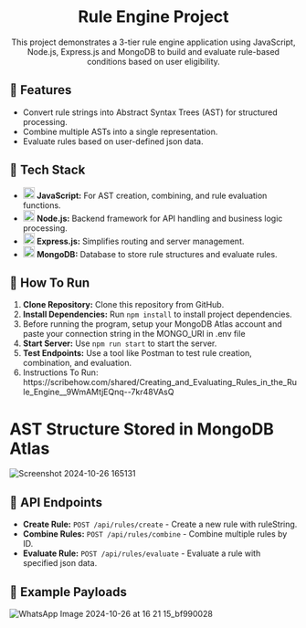 <h1 align="center">Rule Engine Project</h1>

<p align="center">
   This project demonstrates a 3-tier rule engine application using JavaScript, Node.js, Express.js and MongoDB to build and evaluate rule-based conditions based on user eligibility.
</p>

<h2>🚀 Features</h2>
<ul>
    <li>Convert rule strings into Abstract Syntax Trees (AST) for structured processing.</li>
    <li>Combine multiple ASTs into a single representation.</li>
    <li>Evaluate rules based on user-defined json data.</li>
</ul>

<h2>🔧 Tech Stack</h2>
<ul>
    <li>
        <img src="https://cdn.jsdelivr.net/gh/devicons/devicon/icons/javascript/javascript-original.svg" alt="JavaScript" width="20" height="20">
        <strong>JavaScript:</strong> For AST creation, combining, and rule evaluation functions.
    </li>
    <li>
        <img src="https://cdn.jsdelivr.net/gh/devicons/devicon/icons/nodejs/nodejs-original.svg" alt="Node.js" width="20" height="20">
        <strong>Node.js:</strong> Backend framework for API handling and business logic processing.
    </li>
    <li>
        <img src="https://cdn.jsdelivr.net/gh/devicons/devicon/icons/express/express-original-wordmark.svg" alt="Express.js" width="20" height="20">
        <strong>Express.js:</strong> Simplifies routing and server management.
    </li>
    <li>
        <img src="https://cdn.jsdelivr.net/gh/devicons/devicon/icons/mongodb/mongodb-original-wordmark.svg" alt="MongoDB" width="20" height="20">
        <strong>MongoDB:</strong> Database to store rule structures and evaluate rules.
    </li>
</ul>

<h2>📝 How To Run </h2>
<ol>
    <li><strong>Clone Repository:</strong> Clone this repository from GitHub.</li>
    <li><strong>Install Dependencies:</strong> Run <code>npm install</code> to install project dependencies.</li>
    <li>Before running the program, setup your MongoDB Atlas account and paste your connection string in the MONGO_URI in .env file</li>
    <li><strong>Start Server:</strong> Use <code>npm run start</code> to start the server.</li>
    <li><strong>Test Endpoints:</strong> Use a tool like Postman to test rule creation, combination, and evaluation.</li>
    <li> Instructions To Run: https://scribehow.com/shared/Creating_and_Evaluating_Rules_in_the_Rule_Engine__9WmAMtjEQnq--7kr48VAsQ </li>
</ol>

<h1>AST Structure Stored in MongoDB Atlas</h1>

![Screenshot 2024-10-26 165131](https://github.com/user-attachments/assets/f7781605-f9af-4840-bd47-bda7b767ec2e)

<h2>📂 API Endpoints</h2>
<ul>
     <li><strong>Create Rule:</strong> <code>POST /api/rules/create</code> - Create a new rule with ruleString.</li>
    <li><strong>Combine Rules:</strong> <code>POST /api/rules/combine</code> - Combine multiple rules by ID.</li>
    <li><strong>Evaluate Rule:</strong> <code>POST /api/rules/evaluate</code> - Evaluate a rule with specified json data.</li>
</ul>

<h2>📜 Example Payloads</h2>

![WhatsApp Image 2024-10-26 at 16 21 15_bf990028](https://github.com/user-attachments/assets/9a7ee4ca-ce51-46e9-873b-64716fafeb3c)

</body>
</html>
